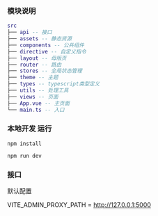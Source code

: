 ### 模块说明

```lua
src
├── api -- 接口
├── assets -- 静态资源
├── components -- 公共组件
├── directive -- 自定义指令
├── layout -- 母版页
├── router -- 路由
├── stores -- 全局状态管理
├── theme -- 主题
├── types -- typescript类型定义
├── utils -- 处理工具
├── views -- 页面
├── App.vue -- 主页面
└── main.ts -- 入口
```

### 本地开发 运行

```
npm install

npm run dev
```

### 接口

默认配置

VITE_ADMIN_PROXY_PATH = http://127.0.0.1:5000
